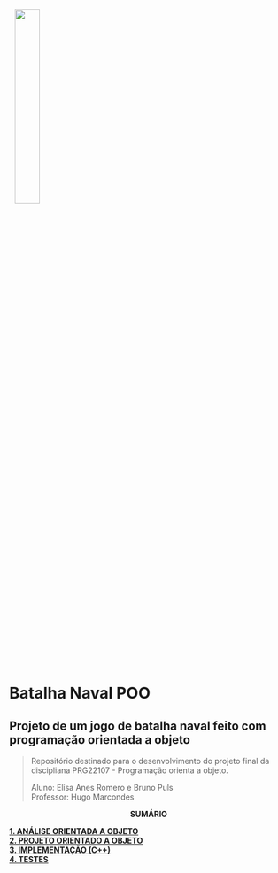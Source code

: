 <img src="img/ifsc-logo.png"
     width="30%"
     style="padding: 10px">

#  Batalha Naval POO 

##  Projeto de um jogo de batalha naval feito com programação orientada a objeto 

> Repositório destinado para o desenvolvimento do projeto final da discipliana PRG22107 - Programação orienta a objeto. 
> 
> Aluno: Elisa Anes Romero e Bruno Puls  
> Professor: Hugo Marcondes

<p align=center><strong>SUMÁRIO</strong></p>

[**1. ANÁLISE ORIENTADA A OBJETO**](./analise.md)<br>
[**2. PROJETO ORIENTADO A OBJETO**](./projeto.md)<br>
[**3. IMPLEMENTAÇÃO (C++)**](./implementacao.md)<br>
[**4. TESTES**](./testes.md)<br>
